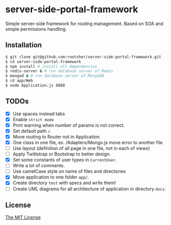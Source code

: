 # server-side-portal-framework

Simple server-side framework for routing management. Based on SOA and simple permissions handling.

## Installation

```bash
$ git clone git@github.com:rootsher/server-side-portal-framework.git
$ cd server-side-portal-framework
$ npm install # install all dependencies
$ redis-server & # run database server of Redis
$ mongod & # run database server of MongoDB
$ cd app/Web
$ node Application.js 8888
```

## TODOs

 - [x] Use spaces instead tabs
 - [x] Enable `strict mode`
 - [x] Print warning when number of params is not correct.
 - [x] Set default path `/`.
 - [x] Move routing to Router not in Application.
 - [x] One class in one file, ex. /Adapters/Mongo.js move error to another file
 - [ ] Use layout (definition of all page in one file, not in each of views)
 - [ ] Apply Twittstrap or Bootstrap to better design.
 - [x] Set some constants of user types in `CurrentUser`.
 - [ ] Write a lot of comments.
 - [ ] Use camelCase style on name of files and directories
 - [x] Move application to one folder `app/`.
 - [x] Create directory `test` with specs and write them!
 - [ ] Create UML diagrams for all architecture of application in directory `docs`.

## License

[The MIT License][0]


[0]: https://github.com/rootsher/server-side-portal-framework/blob/master/LICENSE